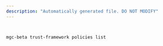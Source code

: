 ```yaml
---
description: "Automatically generated file. DO NOT MODIFY"
---
```


```bash


mgc-beta trust-framework policies list

```